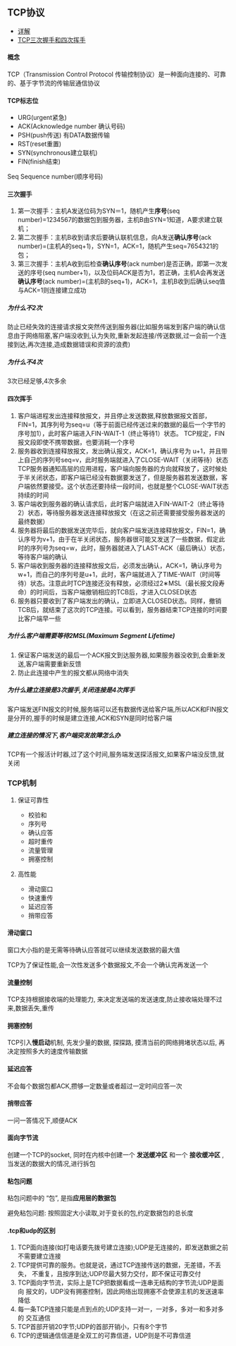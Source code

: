 ## TCP协议

- [详解](https://blog.csdn.net/sinat_36629696/article/details/80740678)
- [TCP三次握手和四次挥手](https://zhuanlan.zhihu.com/p/40013850)

#### 概念

TCP（Transmission Control Protocol 传输控制协议）是一种面向连接的、可靠的、基于字节流的传输层通信协议


#### TCP标志位

- URG(urgent紧急)
- ACK(Acknowledge number 确认号码) 
- PSH(push传送) 有DATA数据传输
- RST(reset重置) 
- SYN(synchronous建立联机) 
- FIN(finish结束) 

 Seq Sequence number(顺序号码) 


#### 三次握手


1. 第一次握手：主机A发送位码为SYN＝1，随机产生**序号**(seq number)=1234567的数据包到服务器，主机B由SYN=1知道，A要求建立联机；
2. 第二次握手：主机B收到请求后要确认联机信息，向A发送**确认序号**(ack number)=(主机A的seq+1)，SYN=1，ACK=1，随机产生seq=7654321的包；
3. 第三次握手：主机A收到后检查**确认序号**(ack number)是否正确，即第一次发送的序号(seq number+1)，以及位码ACK是否为1，若正确，主机A会再发送**确认序号**(ack number)=(主机B的seq+1)，ACK=1，主机B收到后确认seq值与ACK=1则连接建立成功

##### 为什么不2次

防止已经失效的连接请求报文突然传送到服务器(比如服务端发到客户端的确认信息由于网络阻塞,客户端没收到,认为失败,重新发起连接/传送数据,过一会前一个连接到达,再次连接,造成数据错误和资源的浪费)

##### 为什么不4次

3次已经足够,4次多余

#### 四次挥手


1. 客户端进程发出连接释放报文，并且停止发送数据,释放数据报文首部，FIN=1，其序列号为seq=u（等于前面已经传送过来的数据的最后一个字节的序号加1），此时客户端进入FIN-WAIT-1（终止等待1）状态。 TCP规定，FIN报文段即使不携带数据，也要消耗一个序号
2. 服务器收到连接释放报文，发出确认报文，ACK=1，确认序号为 u+1，并且带上自己的序列号seq=v，此时服务端就进入了CLOSE-WAIT（关闭等待）状态
TCP服务器通知高层的应用进程，客户端向服务器的方向就释放了，这时候处于半关闭状态，即客户端已经没有数据要发送了，但是服务器若发送数据，客户端依然要接受。这个状态还要持续一段时间，也就是整个CLOSE-WAIT状态持续的时间
3. 客户端收到服务器的确认请求后，此时客户端就进入FIN-WAIT-2（终止等待2）状态，等待服务器发送连接释放报文（在这之前还需要接受服务器发送的最终数据）
4. 服务器将最后的数据发送完毕后，就向客户端发送连接释放报文，FIN=1，确认序号为v+1，由于在半关闭状态，服务器很可能又发送了一些数据，假定此时的序列号为seq=w，此时，服务器就进入了LAST-ACK（最后确认）状态，等待客户端的确认
5. 客户端收到服务器的连接释放报文后，必须发出确认，ACK=1，确认序号为w+1，而自己的序列号是u+1，此时，客户端就进入了TIME-WAIT（时间等待）状态。注意此时TCP连接还没有释放，必须经过2∗MSL（最长报文段寿命）的时间后，当客户端撤销相应的TCB后，才进入CLOSED状态
6. 服务器只要收到了客户端发出的确认，立即进入CLOSED状态。同样，撤销TCB后，就结束了这次的TCP连接。可以看到，服务器结束TCP连接的时间要比客户端早一些

##### 为什么客户端需要等待2MSL(Maximum Segment Lifetime)

1. 保证客户端发送的最后一个ACK报文到达服务器,如果服务器没收到,会重新发送,客户端需要重新反馈
2. 防止此连接中产生的报文都从网络中消失

##### 为什么建立连接是3次握手,关闭连接是4次挥手

客户端发送FIN报文的时候,服务端可以还有数据传送给客户端,所以ACK和FIN报文是分开的,握手的时候是建立连接,ACK和SYN是同时给客户端

##### 建立连接的情况下,客户端突发故障怎么办

TCP有一个报活计时器,过了这个时间,服务端发送探活报文,如果客户端没反馈,就关闭


### TCP机制

1. 保证可靠性
    - 校验和
    - 序列号
    - 确认应答
    - 超时重传
    - 流量管理
    - 拥塞控制
    
2. 高性能
    - 滑动窗口
    - 快速重传
    - 延迟应答
    - 捎带应答
    
    
#### 滑动窗口

窗口大小指的是无需等待确认应答就可以继续发送数据的最大值

TCP为了保证性能,会一次性发送多个数据报文,不会一个确认完再发送一个

#### 流量控制

TCP支持根据接收端的处理能力, 来决定发送端的发送速度,防止接收端处理不过来,数据丢失,重传

#### 拥塞控制

TCP引入**慢启动**机制, 先发少量的数据, 探探路, 摸清当前的网络拥堵状态以后, 再决定按照多大的速度传输数据

#### 延迟应答

不会每个数据包都ACK,攒够一定数量或者超过一定时间应答一次

#### 捎带应答

一问一答情况下,顺便ACK

#### 面向字节流

创建一个TCP的socket, 同时在内核中创建一个 **发送缓冲区** 和一个 **接收缓冲区** ,当发送的数据大的情况,进行拆包

#### 粘包问题

 粘包问题中的 “包”, 是指**应用层的数据包**
 
 避免粘包问题: 按照固定大小读取,对于变长的包,约定数据包的总长度
 
#### .tcp和udp的区别
     
1. TCP面向连接(如打电话要先拨号建立连接);UDP是无连接的，即发送数据之前 不需要建立连接
2. TCP提供可靠的服务。也就是说，通过TCP连接传送的数据，无差错，不丢失， 不重复，且按序到达;UDP尽最大努力交付，即不保证可靠交付
3. TCP面向字节流，实际上是TCP把数据看成一连串无结构的字节流;UDP是面向 报文的，UDP没有拥塞控制，因此网络出现拥塞不会使源主机的发送速率降低
4. 每一条TCP连接只能是点到点的;UDP支持一对一，一对多，多对一和多对多的 交互通信
5. TCP首部开销20字节;UDP的首部开销小，只有8个字节
6. TCP的逻辑通信信道是全双工的可靠信道，UDP则是不可靠信道
 

